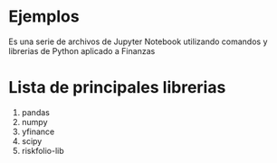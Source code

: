 # Ejemplos
 
Es una serie de archivos de Jupyter Notebook utilizando comandos y librerias de Python aplicado a Finanzas

# Lista de principales librerias

1. pandas
2. numpy
3. yfinance
4. scipy
5. riskfolio-lib
